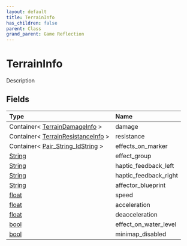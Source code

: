 ```yaml
---
layout: default
title: TerrainInfo
has_children: false
parent: Class
grand_parent: Game Reflection
---
```

# TerrainInfo
Description 

## Fields

| Type | Name |
|:----------|:--------------|
| Container< [TerrainDamageInfo](/riftbreaker-wiki/docs/game-reflection/classes/terrain_damage_info/) > | damage |
| Container< [TerrainResistanceInfo](/riftbreaker-wiki/docs/game-reflection/components/terrain_resistance_info/) > | resistance |
| Container< [Pair_String_IdString](/riftbreaker-wiki/docs/game-reflection/classes/pair__string__id_string/) > | effects_on_marker |
| [String](/riftbreaker-wiki/docs/game-reflection/components/string/) | effect_group |
| [String](/riftbreaker-wiki/docs/game-reflection/components/string/) | haptic_feedback_left |
| [String](/riftbreaker-wiki/docs/game-reflection/components/string/) | haptic_feedback_right |
| [String](/riftbreaker-wiki/docs/game-reflection/components/string/) | affector_blueprint |
| [float](/riftbreaker-wiki/docs/game-reflection/components/float/) | speed |
| [float](/riftbreaker-wiki/docs/game-reflection/components/float/) | acceleration |
| [float](/riftbreaker-wiki/docs/game-reflection/components/float/) | deacceleration |
| [bool](/riftbreaker-wiki/docs/game-reflection/components/bool/) | effect_on_water_level |
| [bool](/riftbreaker-wiki/docs/game-reflection/components/bool/) | minimap_disabled |

